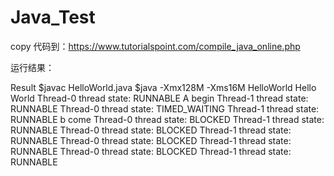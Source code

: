 # Java_Test
copy 代码到：https://www.tutorialspoint.com/compile_java_online.php


运行结果：
           
Result
$javac HelloWorld.java
$java -Xmx128M -Xms16M HelloWorld
Hello World
Thread-0 thread state: RUNNABLE
A begin
Thread-1 thread state: RUNNABLE
Thread-0 thread state: TIMED_WAITING
Thread-1 thread state: RUNNABLE
b come
Thread-0 thread state: BLOCKED
Thread-1 thread state: RUNNABLE
Thread-0 thread state: BLOCKED
Thread-1 thread state: RUNNABLE
Thread-0 thread state: BLOCKED
Thread-1 thread state: RUNNABLE
Thread-0 thread state: BLOCKED
Thread-1 thread state: RUNNABLE

  

